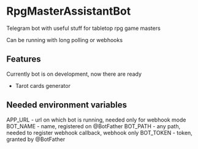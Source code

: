 # RpgMasterAssistantBot
Telegram bot with useful stuff for tabletop rpg game masters

Can be running with long polling or webhooks

## Features
Currently bot is on development, now there are ready
- Tarot cards generator

## Needed environment variables
APP_URL   - url on which bot is running, needed only for webhook mode
BOT_NAME  - name, registered on @BotFather
BOT_PATH  - any path, needed to register webhook callback, webhook only
BOT_TOKEN - token, granted by @BotFather
